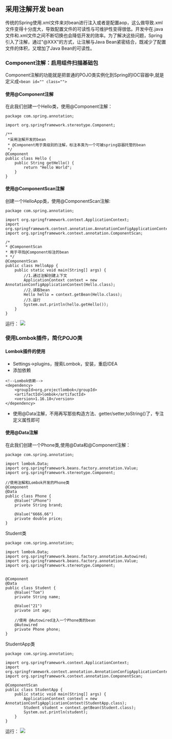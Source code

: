 ## 采用注解开发 bean

传统的Spring使用.xml文件来对bean进行注入或者是配置aop，这么做导致.xml文件变得十分庞大，导致配置文件的可读性与可维护性变得很低。开发中在.java文件和.xml文件之间不断切换也会降低开发的效率。为了解决这些问题，Spring引入了注解，通过"@XXX"的方式，让注解与Java Bean紧密结合，既减少了配置文件的体积，又增加了Java Bean的可读性。

### Component注解：启用组件扫描基础包

Component注解的功能就是把普通的POJO类实例化到Spring的IOC容器中,就是定义成`<bean id="" class="">`

#### 使用@Component注解

在此我们创建一个Hello类，使用@Component注解：

```
package com.spring.annotation;

import org.springframework.stereotype.Component;

/**
 *采用注解开发的bean
 * @Component用于类级别的注解，标注本类为一个可被spring容器托管的bean
 */
@Component
public class Hello {
    public String getHello() {
        return "Hello World";
    }
}
```

#### 使用@ComponentScan注解

创建一个HelloApp类，使用@ComponentScan注解:

```
package com.spring.annotation;

import org.springframework.context.ApplicationContext;
import org.springframework.context.annotation.AnnotationConfigApplicationContext;
import org.springframework.context.annotation.ComponentScan;

/*
* @ComponentScan
* 用于寻找@Component标注的bean
* */
@ComponentScan
public class HelloApp {
    public static void main(String[] args) {
        //1.通过注解创建上下文
        ApplicationContext context = new AnnotationConfigApplicationContext(Hello.class);
        //2.读取bean
        Hello hello = context.getBean(Hello.class);
        //3.运行
        System.out.println(hello.getHello());
    }
}
```

运行：
![](https://upload-images.jianshu.io/upload_images/3388039-ca2ece92e9ceea91.png?imageMogr2/auto-orient/strip%7CimageView2/2/w/1000/format/webp)

### 使用Lombok插件，简化POJO类

#### Lombok插件的使用

* Settings->plugins，搜索Lombok，安装，重启IDEA
* 添加依赖
```
<!--Lombok依赖-->
<dependency>
    <groupId>org.projectlombok</groupId>
    <artifactId>lombok</artifactId>
    <version>1.16.18</version>
</dependency>
```
* 使用@Data注解，不用再写那些构造方法、getter/setter,toString()了，专注定义属性即可

#### 使用@Data注解

在此我们创建一个Phone类,使用@Data和@Component注解：
```
package com.spring.annotation;

import lombok.Data;
import org.springframework.beans.factory.annotation.Value;
import org.springframework.stereotype.Component;

//使用注解和Lombok开发的Phone类
@Component
@Data
public class Phone {
    @Value("iPhone")
    private String brand;

    @Value("6666.66")
    private double price;
}
```

Student类
```
package com.spring.annotation;

import lombok.Data;
import org.springframework.beans.factory.annotation.Autowired;
import org.springframework.beans.factory.annotation.Value;
import org.springframework.stereotype.Component;


@Component
@Data
public class Student {
    @Value("Tom")
    private String name;

    @Value("21")
    private int age;

    //使用 @Autowired注入一个Phone类的bean
    @Autowired
    private Phone phone;
}
```

StudentApp类
```
package com.spring.annotation;

import org.springframework.context.ApplicationContext;
import org.springframework.context.annotation.AnnotationConfigApplicationContext;
import org.springframework.context.annotation.ComponentScan;

@ComponentScan
public class StudentApp {
    public static void main(String[] args) {
        ApplicationContext context = new AnnotationConfigApplicationContext(StudentApp.class);
        Student student = context.getBean(Student.class);
        System.out.println(student);
    }
}
```

运行：
![](https://upload-images.jianshu.io/upload_images/3388039-37ef8eeaf63bb2fc.png?imageMogr2/auto-orient/strip%7CimageView2/2/w/1000/format/webp)





